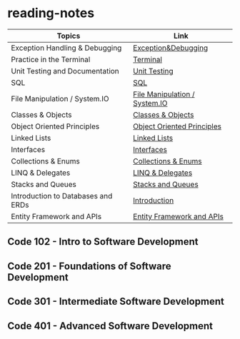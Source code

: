 # reading-notes

| Topics  | Link |
| ------------- | ------------- |
| Exception Handling & Debugging  | [Exception&Debugging](Debugging.md)  |
| Practice in the Terminal  |  [Terminal](index.md)  |
| Unit Testing and Documentation  |  [Unit Testing](unittest.md)  |
| SQL  |  [SQL](photo.md)  |
| File Manipulation / System.IO  |  [File Manipulation / System.IO](FileManipulation&SystemIO.md)  |
| Classes & Objects  |  [Classes & Objects](C&O.md)  |
| Object Oriented Principles  |  [Object Oriented Principles](OOP.md)  |
| Linked Lists  |  [Linked Lists](LinkedLists.md)  |
| Interfaces  |  [Interfaces](Interfaces.md)  |
| Collections & Enums  |  [Collections & Enums](C&E.md)  |
| LINQ & Delegates  |  [LINQ & Delegates](L&D.md)  |
| Stacks and Queues  |  [Stacks and Queues](S&Q.md)  |
| Introduction to Databases and ERDs  |  [Introduction](D&E.md)  |
| Entity Framework and APIs  |  [Entity Framework and APIs](EFW&API.md)  |




## Code 102 - Intro to Software Development
## Code 201 - Foundations of Software Development
## Code 301 - Intermediate Software Development
## Code 401 - Advanced Software Development
